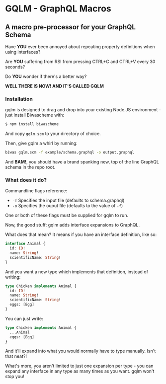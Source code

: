 # GQLM - GraphQL Macros
## A macro pre-processor for your GraphQL Schema

Have **YOU** ever been annoyed about repeating property definitions when using interfaces?

Are **YOU** suffering from RSI from pressing CTRL+C and CTRL+V every 30 seconds?

Do **YOU** wonder if there's a better way?

**WELL THERE IS NOW! AND IT'S CALLED GQLM**

### Installation

gqlm is designed to drag and drop into your existing Node.JS environment - just install Biwascheme with:
```bash
$ npm install biwascheme
```
And copy `gqlm.scm` to your directory of choice.

Then, give gqlm a whirl by running:
```bash
biwas gqlm.scm -f example/schema.graphql -o output.graphql
```
And **BAM!**, you should have a brand spanking new, top of the line GraphQL schema in the repo root.

### What does it do?

Commandline flags reference:
- `-f` Specifies the input file (defaults to schema.graphql)
- `-o` Specifies the ouput file (defaults to the value of `-f`)

One or both of these flags must be supplied for gqlm to run.

Now, the good stuff: gqlm adds interface expansions to GraphQL.

What does that mean? It means if you have an interface definition, like so:
```graphql
interface Animal {
  id: ID!
  name: String!
  scientificName: String!
}
```
And you want a new type which implements that definition, instead of writing:
```graphql
type Chicken implements Animal {
  id: ID!
  name: String!
  scientificName: String!
  eggs: [Egg]
}
```
You can just write:
```graphql
type Chicken implements Animal {
  ...Animal
  eggs: [Egg]
}
```
And it'll expand into what you would normally have to type manually. Isn't that neat?!

What's more, you aren't limited to just one expansion per type - you can expand any interface in any type as many times as you want. gqlm won't stop you!
